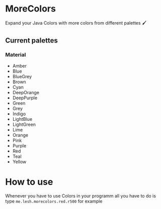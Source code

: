 # MoreColors

Expand your Java Colors with more colors from different palettes 🖌️

## Current palettes
### Material
- Amber
- Blue
- BlueGrey
- Brown
- Cyan
- DeepOrange
- DeepPurple
- Green
- Grey
- Indigo
- LightBlue
- LightGreen
- Lime
- Orange
- Pink
- Purple
- Red
- Teal
- Yellow

# How to use
Whenever you have to use Colors in your programm all you have to do is type `me.lesh.morecolors.red.r500` for example
